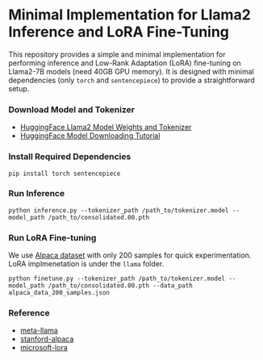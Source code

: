 # Minimal Implementation for Llama2 Inference and LoRA Fine-Tuning

This repository provides a simple and minimal implementation for performing inference and Low-Rank Adaptation (LoRA) fine-tuning on Llama2-7B models (need 40GB GPU memory). It is designed with minimal dependencies (only `torch` and `sentencepiece`) to provide a straightforward setup.

### Download Model and Tokenizer
* [HuggingFace Llama2 Model Weights and Tokenizer](https://huggingface.co/meta-llama/Llama-2-7b/tree/main)
* [HuggingFace Model Downloading Tutorial](https://huggingface.co/docs/hub/en/models-downloading)

### Install Required Dependencies
```
pip install torch sentencepiece
```

### Run Inference
```
python inference.py --tokenizer_path /path_to/tokenizer.model --model_path /path_to/consolidated.00.pth
```

### Run LoRA Fine-tuning
We use [Alpaca dataset](https://huggingface.co/datasets/tatsu-lab/alpaca) with only 200 samples for quick experimentation. LoRA implmenetation is under the `llama` folder.
```
python finetune.py --tokenizer_path /path_to/tokenizer.model --model_path /path_to/consolidated.00.pth --data_path alpaca_data_200_samples.json
```


### Reference
* [meta-llama](https://github.com/meta-llama/llama)
* [stanford-alpaca](https://github.com/tatsu-lab/stanford_alpaca)
* [microsoft-lora](https://github.com/microsoft/LoRA)
